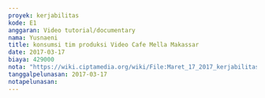 ```yaml
---
proyek: kerjabilitas
kode: E1
anggaran: Video tutorial/documentary
nama: Yusnaeni
title: konsumsi tim produksi Video Cafe Mella Makassar
date: 2017-03-17
biaya: 429000
nota: "https://wiki.ciptamedia.org/wiki/File:Maret_17_2017_kerjabilitas_E1_konsumsi_tim_neni.jpg"
tanggalpelunasan: 2017-03-17
notapelunasan:
---
```


